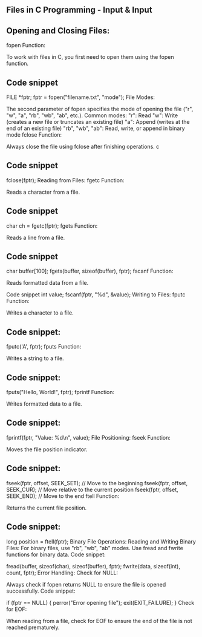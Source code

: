 ## Files in C Programming - Input & Input
## Opening and Closing Files:
fopen Function:

To work with files in C, you first need to open them using the fopen function.

## Code snippet
FILE *fptr;
fptr = fopen("filename.txt", "mode");
File Modes:

The second parameter of fopen specifies the mode of opening the file ("r", "w", "a", "rb", "wb", "ab", etc.).
Common modes:
"r": Read
"w": Write (creates a new file or truncates an existing file)
"a": Append (writes at the end of an existing file)
"rb", "wb", "ab": Read, write, or append in binary mode
fclose Function:

Always close the file using fclose after finishing operations.
c
## Code snippet
fclose(fptr);
Reading from Files:
fgetc Function:

Reads a character from a file.

## Code snippet
char ch = fgetc(fptr);
fgets Function:

Reads a line from a file.

## Code snippet
char buffer[100];
fgets(buffer, sizeof(buffer), fptr);
fscanf Function:

Reads formatted data from a file.

Code snippet
int value;
fscanf(fptr, "%d", &value);
Writing to Files:
fputc Function:

Writes a character to a file.

## Code snippet:
fputc('A', fptr);
fputs Function:

Writes a string to a file.

## Code snippet:
fputs("Hello, World!", fptr);
fprintf Function:

Writes formatted data to a file.

## Code snippet:
fprintf(fptr, "Value: %d\n", value);
File Positioning:
fseek Function:

Moves the file position indicator.

## Code snippet:
fseek(fptr, offset, SEEK_SET); // Move to the beginning
fseek(fptr, offset, SEEK_CUR); // Move relative to the current position
fseek(fptr, offset, SEEK_END); // Move to the end
ftell Function:

Returns the current file position.
## Code snippet:

long position = ftell(fptr);
Binary File Operations:
Reading and Writing Binary Files:
For binary files, use "rb", "wb", "ab" modes.
Use fread and fwrite functions for binary data.
Code snippet:

fread(buffer, sizeof(char), sizeof(buffer), fptr);
fwrite(data, sizeof(int), count, fptr);
Error Handling:
Check for NULL:

Always check if fopen returns NULL to ensure the file is opened successfully.
Code snippet:

if (fptr == NULL) {
    perror("Error opening file");
    exit(EXIT_FAILURE);
}
Check for EOF:

When reading from a file, check for EOF to ensure the end of the file is not reached prematurely.
